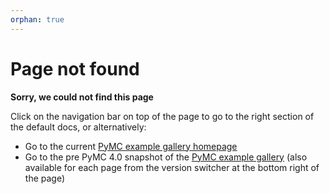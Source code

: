 ```yaml
---
orphan: true
---
```


# Page not found

**Sorry, we could not find this page**

Click on the navigation bar on top of the page to go to the right section
of the default docs, or alternatively:

* Go to the current [PyMC example gallery homepage](https://www.pymc.io/projects/examples/en/latest/)
* Go to the pre PyMC 4.0 snapshot of the [PyMC example gallery](https://www.pymc.io/projects/examples/en/2022.01.0/)
  (also available for each page from the version switcher at the bottom right of the page)

